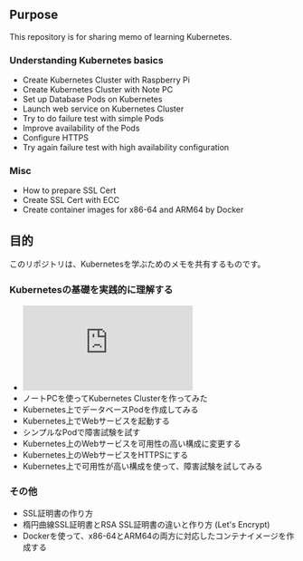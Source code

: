 ## Purpose
This repository is for sharing memo of learning Kubernetes.

### Understanding Kubernetes basics

- Create Kubernetes Cluster with Raspberry Pi
- Create Kubernetes Cluster with Note PC
- Set up Database Pods on Kubernetes
- Launch web service on Kubernetes Cluster
- Try to do failure test with simple Pods
- Improve availability of the Pods
- Configure HTTPS
- Try again failure test with high availability configuration

### Misc

- How to prepare SSL Cert
- Create SSL Cert with ECC
- Create container images for x86-64 and ARM64 by Docker


## 目的

このリポジトリは、Kubernetesを学ぶためのメモを共有するものです。

### Kubernetesの基礎を実践的に理解する

- ![2時間でRaspberry Piを使ったKubernetes Clusterを作る](https://github.com/fujitake/k8slearn/blob/main/docs/20210614_configure_k3s_w_rasppi_jp.md)
- ノートPCを使ってKubernetes Clusterを作ってみた
- Kubernetes上でデータベースPodを作成してみる​
- Kubernetes上でWebサービスを起動する
- シンプルなPodで障害試験を試す
- Kubernetes上のWebサービスを可用性の高い構成に変更する
- Kubernetes上のWebサービスをHTTPSにする
- Kubernetes上で可用性が高い構成を使って、障害試験を試してみる

### その他

- SSL証明書の作り方
- 楕円曲線SSL証明書とRSA SSL証明書の違いと作り方 (Let's Encrypt)
- Dockerを使って、x86-64とARM64の両方に対応したコンテナイメージを作成する
